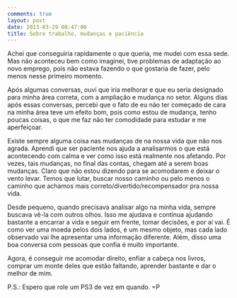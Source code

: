 ```yaml
---
comments: true
layout: post
date: 2013-03-29 08:47:00
title: Sobre trabalho, mudanças e paciência
---
```


Achei que conseguiria rapidamente o que queria, me mudei com essa sede. Mas não aconteceu bem como imaginei, tive problemas de adaptação ao novo emprego, pois não estava fazendo o que gostaria de fazer, pelo menos nesse primeiro momento.

Após algumas conversas, ouvi que iria melhorar e que eu seria designado para minha área correta, com a ampliação e mudança no setor. Alguns dias após essas conversas, percebi que o fato de eu não ter começado de cara na minha área teve um efeito bom, pois como estou de mudança, tenho poucas coisas, o que me faz não ter comodidade para estudar e me aperfeiçoar.

Existe sempre alguma coisa nas mudanças de na nossa vida que não nos agrada. Aprendi que ser paciente nos ajuda a analisarmos o que está acontecendo com calma e ver como isso está realmente nos afetando. Por vezes, tais mudanças, no final das contas, chegam até a serem boas mudanças. Claro que não estou dizendo para se acomodarem e deixar o vento levar. Temos que lutar, buscar nosso caminho ou pelo menos o caminho que achamos mais correto/divertido/recompensador pra nossa vida.

Desde pequeno, quando precisava analisar algo na minha vida, sempre buscava vê-la com outros olhos. Isso me ajudava e continua ajudando bastante a encarrar a vida e seguir em frente, tomar decisões, e por aí vai. É como ver uma moeda pelos dois lados, é um mesmo objeto, mas cada lado observado vai lhe apresentar uma informação diferente. Além, disso uma boa conversa com pessoas que confia é muito importante.

Agora, é conseguir me acomodar direito, enfiar a cabeça nos livros, comprar um monte deles que estão faltando, aprender bastante e dar o melhor de mim.

P.S.: Espero que role um PS3 de vez em quando. =P
